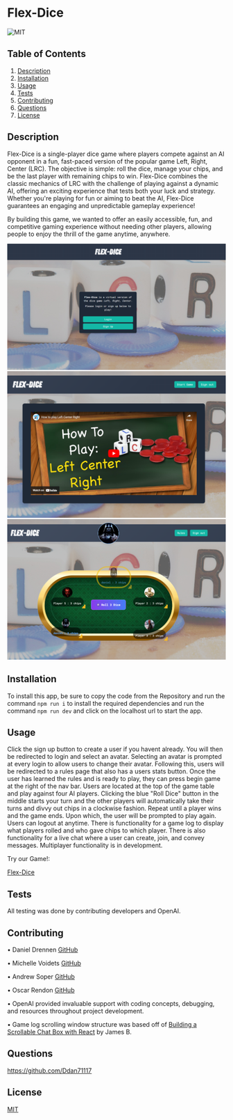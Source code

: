 # Flex-Dice

![MIT](https://img.shields.io/badge/License-MIT-yellow.svg)

## Table of Contents

1. [Description](#description)
2. [Installation](#installation)
3. [Usage](#usage)
4. [Tests](#tests)
5. [Contributing](#contributing)
6. [Questions](#questions)
7. [License](#license)

## Description

Flex-Dice is a single-player dice game where players compete against an AI opponent in a fun, fast-paced version of the popular game Left, Right, Center (LRC). The objective is simple: roll the dice, manage your chips, and be the last player with remaining chips to win. Flex-Dice combines the classic mechanics of LRC with the challenge of playing against a dynamic AI, offering an exciting experience that tests both your luck and strategy. Whether you're playing for fun or aiming to beat the AI, Flex-Dice guarantees an engaging and unpredictable gameplay experience!

By building this game, we wanted to offer an easily accessible, fun, and competitive gaming experience without needing other players, allowing people to enjoy the thrill of the game anytime, anywhere.

![ScreenShot](https://github.com/Ddan71117/Flex-Dice/blob/main/public/images/rootPage.PNG)
![ScreenShot](https://github.com/Ddan71117/Flex-Dice/blob/main/public/images/rulesPage.PNG)
![ScreenShot](https://github.com/Ddan71117/Flex-Dice/blob/main/public/images/gamePage.PNG)

## Installation

To install this app, be sure to copy the code from the Repository and run the command `npm run i` to install the required dependencies and run the command `npm run dev` and click on the localhost url to start the app.

## Usage

Click the sign up button to create a user if you havent already. You will then be redirected to login and select an avatar. Selecting an avatar is prompted at every login to allow users to change their avatar. Following this, users will be redirected to a rules page that also has a users stats button. Once the user has learned the rules and is ready to play, they can press begin game at the right of the nav bar. Users are located at the top of the game table and play against four AI players. Clicking the blue "Roll Dice" button in the middle starts your turn and the other players will automatically take their turns and divvy out chips in a clockwise fashion. Repeat until a player wins and the game ends. Upon which, the user will be prompted to play again. Users can logout at anytime. There is functionality for a game log to display what players rolled and who gave chips to which player. There is also functionality for a live chat where a user can create, join, and convey messages. Multiplayer functionality is in development.

Try our Game!:

[Flex-Dice](https://flex-dice.vercel.app/)

## Tests

All testing was done by contributing developers and OpenAI.

## Contributing

• Daniel Drennen [GitHub](https://github.com/Ddan71117)

• Michelle Voidets [GitHub](https://github.com/mvoidets)

• Andrew Soper [GitHub](https://github.com/andrewsoper1)

• Oscar Rendon [GitHub](https://github.com/Danr55)

• OpenAI provided invaluable support with coding concepts, debugging, and resources throughout project development.

• Game log scrolling window structure was based off of [Building a Scrollable Chat Box with React](https://blog.bitsrc.io/building-a-scrollable-chat-box-with-react-b3848a4459fc) by James B.

## Questions

https://github.com/Ddan71117

## License

[MIT](https://opensource.org/licenses/MIT)
